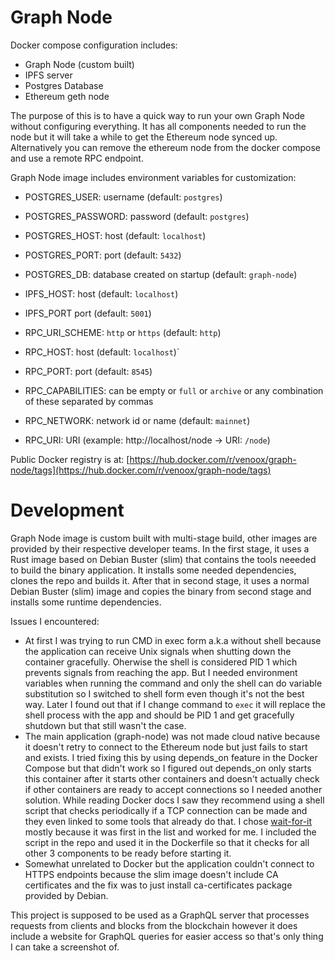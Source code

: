 # Graph Node

Docker compose configuration includes:

- Graph Node (custom built)
- IPFS server
- Postgres Database
- Ethereum geth node

The purpose of this is to have a quick way to run your own Graph Node without configuring everything. It has all components needed to run the node but it will take a while to get the Ethereum node synced up. Alternatively you can remove the ethereum node from the docker compose and use a remote RPC endpoint.

Graph Node image includes environment variables for customization:

- POSTGRES_USER: username (default: `postgres`)
- POSTGRES_PASSWORD: password (default: `postgres`)
- POSTGRES_HOST: host (default: `localhost`)
- POSTGRES_PORT: port (default: `5432`)
- POSTGRES_DB: database created on startup (default: `graph-node`)

- IPFS_HOST: host (default: `localhost`)
- IPFS_PORT port (default: `5001`)

- RPC_URI_SCHEME: `http` or `https` (default: `http`)
- RPC_HOST: host (default: `localhost`)`
- RPC_PORT: port (default: `8545`)
- RPC_CAPABILITIES: can be empty or `full` or `archive` or any combination of these separated by commas
- RPC_NETWORK: network id or name (default: `mainnet`)
- RPC_URI: URI (example: http://localhost/node -> URI: `/node`)

Public Docker registry is at: [https://hub.docker.com/r/venoox/graph-node/tags](https://hub.docker.com/r/venoox/graph-node/tags)

# Development

Graph Node image is custom built with multi-stage build, other images are provided by their respective developer teams.
In the first stage, it uses a Rust image based on Debian Buster (slim) that contains the tools neeeded to build the binary application. It installs some needed dependencies, clones the repo and builds it.
After that in second stage, it uses a normal Debian Buster (slim) image and copies the binary from second stage and installs some runtime dependencies.

Issues I encountered:

- At first I was trying to run CMD in exec form a.k.a without shell because the application can receive Unix signals when shutting down the container gracefully. Oherwise the shell is considered PID 1 which prevents signals from reaching the app. But I needed environment variables when running the command and only the shell can do variable substitution so I switched to shell form even though it's not the best way. Later I found out that if I change command to `exec` it will replace the shell process with the app and should be PID 1 and get gracefully shutdown but that still wasn't the case.
- The main application (graph-node) was not made cloud native because it doesn't retry to connect to the Ethereum node but just fails to start and exists. I tried fixing this by using depends_on feature in the Docker Compose but that didn't work so I figured out depends_on only starts this container after it starts other containers and doesn't actually check if other containers are ready to accept connections so I needed another solution. While reading Docker docs I saw they recommend using a shell script that checks periodically if a TCP connection can be made and they even linked to some tools that already do that. I chose [wait-for-it](https://github.com/vishnubob/wait-for-it) mostly because it was first in the list and worked for me. I included the script in the repo and used it in the Dockerfile so that it checks for all other 3 components to be ready before starting it.
- Somewhat unrelated to Docker but the application couldn't connect to HTTPS endpoints because the slim image doesn't include CA certificates and the fix was to just install ca-certificates package provided by Debian.

This project is supposed to be used as a GraphQL server that processes requests from clients and blocks from the blockchain however it does include a website for GraphQL queries for easier access so that's only thing I can take a screenshot of.

